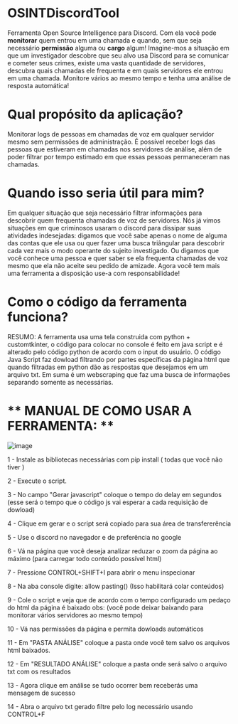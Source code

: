 # OSINTDiscordTool
Ferramenta Open Source Intelligence para Discord. Com ela você pode **monitorar** quem entrou em uma chamada e quando, sem que seja necessário **permissão** alguma ou **cargo** algum! Imagine-mos a situação em que um investigador descobre que seu alvo usa Discord para se comunicar e cometer seus crimes, existe uma vasta quantidade de servidores, descubra quais chamadas ele frequenta e em quais servidores ele entrou em uma chamada.  Monitore vários ao mesmo tempo e tenha uma análise de resposta automática! 


# Qual propósito da aplicação? 


Monitorar logs de pessoas em chamadas de voz em qualquer servidor mesmo sem permissões de administração. É possível receber logs das pessoas que estiveram em chamadas nos servidores de análise, além de poder filtrar por tempo estimado em que essas pessoas permaneceram nas chamadas.

# Quando isso seria útil para mim? 


Em qualquer situação que seja necessário filtrar informações para descobrir quem frequenta chamadas de voz de servidores. Nós já vimos situações em que criminosos usaram o discord para dissipar suas atividades indesejadas: digamos que você sabe apenas o nome de alguma das contas que ele usa ou quer fazer uma busca triângular para descobrir cada vez mais o modo operante do sujeito investigado. Ou digamos que você conhece uma pessoa e quer saber se ela frequenta chamadas de voz mesmo que ela não aceite seu pedido de amizade. Agora você tem mais uma ferramenta a disposição use-a com responsabilidade!


# Como o código da ferramenta funciona? 

RESUMO:
A ferramenta usa uma tela construida com python + customtkinter, o código para colocar no console é feito em java script e é alterado pelo código python de acordo com o input do usuário. O código Java Script faz dowload filtrando por partes específicas da página html que quando filtradas em python dão as respostas que desejamos em um arquivo txt. Em suma é um webscraping que faz uma busca de informações separando somente as necessárias.    

# ** MANUAL DE COMO USAR A FERRAMENTA: **

![image](https://github.com/user-attachments/assets/7b1c25ea-e211-46fc-ad91-a43d25c2420f)



1 -  Instale as bibliotecas necessárias com pip install ( todas que você não tiver )


2 -  Execute o script.


3 -  No campo "Gerar javascript" coloque o tempo do delay em segundos (esse será o tempo que o código js vai esperar a cada requisição de dowload)


4 -  Clique em gerar e o script será copiado para sua área de transfererência


5 -  Use o discord no navegador e de preferência no google


6 -  Vá na página que você deseja analizar reduzar o zoom da página ao máximo (para carregar todo conteúdo possível html)


7 -  Pressione CONTROL+SHIFT+I para abrir o menu inspecionar


8 -  Na aba console digite:  allow pasting()          (Isso habilitará colar conteúdos)


9 -  Cole o script e veja que de acordo com o tempo configurado um pedaço do html da página é baixado 
     obs: (você pode deixar baixando para monitorar vários servidores ao mesmo tempo)

     
10 - Vá nas permissões da página e permita dowloads automáticos


11 - Em "PASTA ANÁLISE" coloque a pasta onde você tem salvo os arquivos html baixados.


12 - Em "RESULTADO ANÁLISE" coloque a pasta onde será salvo o arquivo txt com os resultados


13 - Agora clique em análise se tudo ocorrer bem receberás uma mensagem de sucesso


14 - Abra o arquivo txt gerado filtre pelo log necessário usando CONTROL+F 
